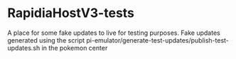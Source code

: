# RapidiaHostV3-tests
A place for some fake updates to live for testing purposes.
Fake updates generated using the script pi-emulator/generate-test-updates/publish-test-updates.sh in the pokemon center
